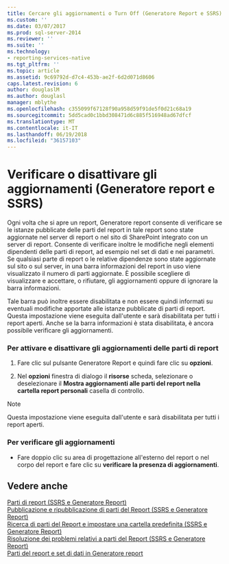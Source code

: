 ```yaml
---
title: Cercare gli aggiornamenti o Turn Off (Generatore Report e SSRS) | Documenti Microsoft
ms.custom: ''
ms.date: 03/07/2017
ms.prod: sql-server-2014
ms.reviewer: ''
ms.suite: ''
ms.technology:
- reporting-services-native
ms.tgt_pltfrm: ''
ms.topic: article
ms.assetid: 9c69792d-d7c4-453b-ae2f-6d2d071d8606
caps.latest.revision: 6
author: douglaslM
ms.author: douglasl
manager: mblythe
ms.openlocfilehash: c355099f67128f90a958d59f91de5f0d21c68a19
ms.sourcegitcommit: 5dd5cad0c1bbd308471d6c885f516948ad67dfcf
ms.translationtype: MT
ms.contentlocale: it-IT
ms.lasthandoff: 06/19/2018
ms.locfileid: "36157103"
---
```

# <a name="check-for-updates-or-turn-updates-off-report-builder-and-ssrs"></a>Verificare o disattivare gli aggiornamenti (Generatore report e SSRS)
  Ogni volta che si apre un report, Generatore report consente di verificare se le istanze pubblicate delle parti del report in tale report sono state aggiornate nel server di report o nel sito di SharePoint integrato con un server di report. Consente di verificare inoltre le modifiche negli elementi dipendenti delle parti di report, ad esempio nel set di dati e nei parametri. Se qualsiasi parte di report o le relative dipendenze sono state aggiornate sul sito o sul server, in una barra informazioni del report in uso viene visualizzato il numero di parti aggiornate. È possibile scegliere di visualizzare e accettare, o rifiutare, gli aggiornamenti oppure di ignorare la barra informazioni.  
  
 Tale barra può inoltre essere disabilitata e non essere quindi informati su eventuali modifiche apportate alle istanze pubblicate di parti di report. Questa impostazione viene eseguita dall'utente e sarà disabilitata per tutti i report aperti. Anche se la barra informazioni è stata disabilitata, è ancora possibile verificare gli aggiornamenti.  
  
### <a name="to-turn-on-and-off-report-part-updates"></a>Per attivare e disattivare gli aggiornamenti delle parti di report  
  
1.  Fare clic sul pulsante Generatore Report e quindi fare clic su **opzioni**.  
  
2.  Nel **opzioni** finestra di dialogo il **risorse** scheda, selezionare o deselezionare il **Mostra aggiornamenti alle parti del report nella cartella report personali** casella di controllo.  
  
> [!NOTE]  
>  Questa impostazione viene eseguita dall'utente e sarà disabilitata per tutti i report aperti.  
  
### <a name="to-check-for-updates"></a>Per verificare gli aggiornamenti  
  
-   Fare doppio clic su area di progettazione all'esterno del report o nel corpo del report e fare clic su **verificare la presenza di aggiornamenti**.  
  
## <a name="see-also"></a>Vedere anche  
 [Parti di report &#40;SSRS e Generatore Report&#41;](report-parts-report-builder-and-ssrs.md)   
 [Pubblicazione e ripubblicazione di parti del Report &#40;SSRS e Generatore Report&#41;](report-design/publish-and-republish-report-parts-report-builder-and-ssrs.md)   
 [Ricerca di parti del Report e impostare una cartella predefinita &#40;SSRS e Generatore Report&#41;](report-design/browse-for-report-parts-and-set-a-default-folder-report-builder-and-ssrs.md)   
 [Risoluzione dei problemi relativi a parti del Report &#40;SSRS e Generatore Report&#41;](../../2014/reporting-services/troubleshoot-report-parts-report-builder-and-ssrs.md)   
 [Parti del report e set di dati in Generatore report](report-data/report-parts-and-datasets-in-report-builder.md)  
  
  
